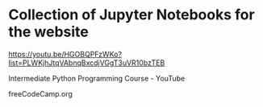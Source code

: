 # Collection of Jupyter Notebooks for the website
https://youtu.be/HGOBQPFzWKo?list=PLWKjhJtqVAbnqBxcdjVGgT3uVR10bzTEB

Intermediate Python Programming Course - YouTube

freeCodeCamp.org
